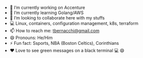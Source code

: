 - 🔭 I’m currently working on Accenture
- 🌱 I’m currently learning Golang/AWS
- 👯 I’m looking to collaborate here with my stuffs
- 💻 Linux, containers, configuration management, k8s, terraform
- 📫 How to reach me: tbernacchi@gmail.com
- 😄 Pronouns: He/Him
- ⚡ Fun fact: Ssports, NBA (Boston Celtics), Corinthians 
- ❤️ Love to see green messages on a black terminal 💻 😄

